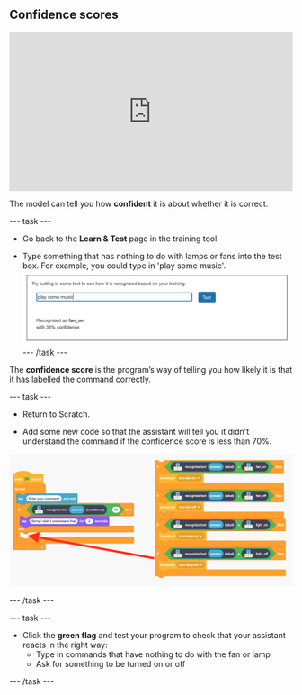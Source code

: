 ## Confidence scores

<html>
  <div style="position: relative; overflow: hidden; padding-top: 56.25%;">
    <iframe style="position: absolute; top: 0; left: 0; right: 0; width: 100%; height: 100%; border: none;" src="https://www.youtube.com/embed/ZvRBzkMUDlM?rel=0&cc_load_policy=1" allowfullscreen allow="accelerometer; autoplay; clipboard-write; encrypted-media; gyroscope; picture-in-picture; web-share"></iframe>
  </div>
</html>

The model can tell you how **confident** it is about whether it is correct.

\--- task ---

- Go back to the **Learn & Test** page in the training tool.

- Type something that has nothing to do with lamps or fans into the test box. For example, you could type in 'play some music'.
  ![Result of entering "play some music" is fan on with 36% confidence](images/play-music.png)
  \--- /task ---

The **confidence score** is the program’s way of telling you how likely it is that it has labelled the command correctly.

\--- task ---

- Return to Scratch.

- Add some new code so that the assistant will tell you it didn't understand the command if the confidence score is less than 70%.

![New Scratch code: If recognise text (answer) confidence < 70, say 'Sorry I didn't understand that' for 2 seconds](images/code-with-confidence.png)

\--- /task ---

\--- task ---

- Click the **green flag** and test your program to check that your  assistant reacts in the right way:
  - Type in commands that have nothing to do with the fan or lamp
  - Ask for something to be turned on or off

\--- /task ---
